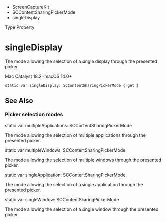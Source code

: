 

- ScreenCaptureKit
- SCContentSharingPickerMode
-  singleDisplay 

Type Property

# singleDisplay

The mode allowing the selection of a single display through the presented picker.

Mac Catalyst 18.2+macOS 14.0+

``` source
static var singleDisplay: SCContentSharingPickerMode { get }
```

## See Also

### Picker selection modes

static var multipleApplications: SCContentSharingPickerMode

The mode allowing the selection of multiple applications through the presented picker.

static var multipleWindows: SCContentSharingPickerMode

The mode allowing the selection of multiple windows through the presented picker.

static var singleApplication: SCContentSharingPickerMode

The mode allowing the selection of a single application through the presented picker.

static var singleWindow: SCContentSharingPickerMode

The mode allowing the selection of a single window through the presented picker.

